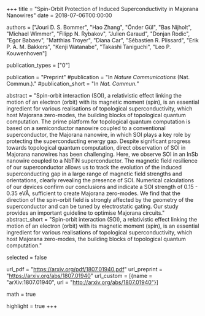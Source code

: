 +++
title = "Spin-Orbit Protection of Induced Superconductivity in Majorana Nanowires"
date = 2018-07-06T00:00:00

authors = ["Jouri D. S. Bommer", "Hao Zhang", "Önder Gül", "Bas Nijholt", "Michael Wimmer", "Filipp N. Rybakov", "Julien Garaud", "Donjan Rodic", "Egor Babaev", "Matthias Troyer", "Diana Car", "Sébastien R. Plissard", "Erik P. A. M. Bakkers", "Kenji Watanabe", "Takashi Taniguchi", "Leo P. Kouwenhoven"]

publication_types = ["0"]

publication = "Preprint"
#publication = "In *Nature Communications* (Nat. Commun.)."
#publication_short = "In *Nat. Commun.*"

abstract = "Spin-orbit interaction (SOI), a relativistic effect linking the motion of an electron (orbit) with its magnetic moment (spin), is an essential ingredient for various realisations of topological superconductivity, which host Majorana zero-modes, the building blocks of topological quantum computation. The prime platform for topological quantum computation is based on a semiconductor nanowire coupled to a conventional superconductor, the Majorana nanowire, in which SOI plays a key role by protecting the superconducting energy gap. Despite significant progress towards topological quantum computation, direct observation of SOI in Majorana nanowires has been challenging. Here, we observe SOI in an InSb nanowire coupled to a NbTiN superconductor. The magnetic field resilience of our superconductor allows us to track the evolution of the induced superconducting gap in a large range of magnetic field strengths and orientations, clearly revealing the presence of SOI. Numerical calculations of our devices confirm our conclusions and indicate a SOI strength of 0.15 - 0.35 eVÅ, sufficient to create Majorana zero-modes. We find that the direction of the spin-orbit field is strongly affected by the geometry of the superconductor and can be tuned by electrostatic gating. Our study provides an important guideline to optimise Majorana circuits."
abstract_short = "Spin-orbit interaction (SOI), a relativistic effect linking the motion of an electron (orbit) with its magnetic moment (spin), is an essential ingredient for various realisations of topological superconductivity, which host Majorana zero-modes, the building blocks of topological quantum computation."

selected = false

url_pdf = "https://arxiv.org/pdf/1807.01940.pdf"
url_preprint = "https://arxiv.org/abs/1807.01940"
url_custom = [{name = "arXiv:1807.01940", url = "http://arxiv.org/abs/1807.01940"}]

math = true

highlight = true
+++
